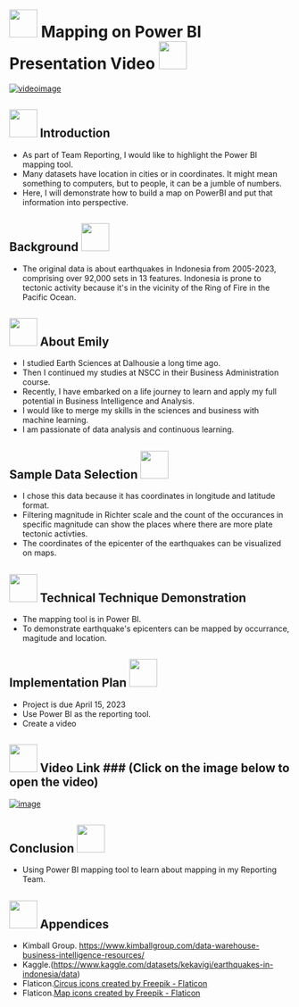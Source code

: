 # <img src="https://github.com/ekysss/Capstone2024/assets/148264582/d48b0480-6126-48c3-91e2-2eba869d66e6" width="50" height="50"> Mapping on Power BI Presentation Video <img src="https://github.com/ekysss/Capstone2024/assets/148264582/a8050243-25ff-4a02-9266-5f862cad125f" width="50" height="50">

[![videoimage](https://github.com/ekysss/Capstone2024/assets/148264582/97c2f441-522a-413c-a622-fe91ee093d3d)](https://youtu.be/l-USlA93QK8)

## <img src="https://github.com/ekysss/Capstone2024/assets/148264582/d48b0480-6126-48c3-91e2-2eba869d66e6" width="50" height="50"> Introduction 
- As part of Team Reporting, I would like to highlight the Power BI mapping tool.
- Many datasets have location in cities or in coordinates. It might mean something to computers, but to people, it can be a jumble of numbers.
- Here, I will demonstrate how to build a map on PowerBI and put that information into perspective.

## Background <img src="https://github.com/ekysss/Capstone2024/assets/148264582/a8050243-25ff-4a02-9266-5f862cad125f" width="50" height="50">

- The original data is about earthquakes in Indonesia from 2005-2023, comprising over 92,000 sets in 13 features. Indonesia is prone to tectonic activity because it's in the vicinity of the Ring of Fire in the Pacific Ocean.
  
## <img src="https://github.com/ekysss/Capstone2024/assets/148264582/d48b0480-6126-48c3-91e2-2eba869d66e6" width="50" height="50"> About Emily
- I studied Earth Sciences at Dalhousie a long time ago.
- Then I continued my studies at NSCC in their Business Administration course.
- Recently, I have embarked on a life journey to learn and apply my full potential in Business Intelligence and Analysis.
- I would like to merge my skills in the sciences and business with machine learning.
- I am passionate of data analysis and continuous learning.

## Sample Data Selection <img src="https://github.com/ekysss/Capstone2024/assets/148264582/a8050243-25ff-4a02-9266-5f862cad125f" width="50" height="50">
- I chose this data because it has coordinates in longitude and latitude format.
- Filtering magnitude in Richter scale and the count of the occurances in specific magnitude can show the places where there are more plate tectonic activties.
- The coordinates of the epicenter of the earthquakes can be visualized on maps.

## <img src="https://github.com/ekysss/Capstone2024/assets/148264582/d48b0480-6126-48c3-91e2-2eba869d66e6" width="50" height="50"> Technical Technique Demonstration
- The mapping tool is in Power BI.
- To demonstrate earthquake's epicenters can be mapped by occurrance, magitude and location.

## Implementation Plan <img src="https://github.com/ekysss/Capstone2024/assets/148264582/a8050243-25ff-4a02-9266-5f862cad125f" width="50" height="50">
- Project is due April 15, 2023
- Use Power BI as the reporting tool.
- Create a video
  
## <img src="https://github.com/ekysss/Capstone2024/assets/148264582/d48b0480-6126-48c3-91e2-2eba869d66e6" width="50" height="50"> Video Link ### (Click on the image below to open the video)
[![image](https://github.com/ekysss/Capstone2024/assets/148264582/97c2f441-522a-413c-a622-fe91ee093d3d)](https://youtu.be/l-USlA93QK8)

## Conclusion <img src="https://github.com/ekysss/Capstone2024/assets/148264582/a8050243-25ff-4a02-9266-5f862cad125f" width="50" height="50">
- Using Power BI mapping tool to learn about mapping in my Reporting Team.

## <img src="https://github.com/ekysss/Capstone2024/assets/148264582/d48b0480-6126-48c3-91e2-2eba869d66e6" width="50" height="50"> Appendices
- Kimball Group. https://www.kimballgroup.com/data-warehouse-business-intelligence-resources/
- Kaggle.(https://www.kaggle.com/datasets/kekavigi/earthquakes-in-indonesia/data)
- Flaticon.<a href="https://www.flaticon.com/free-icons/circus" title="circus icons">Circus icons created by Freepik - Flaticon</a>
- Flaticon.<a href="https://www.flaticon.com/free-icons/map" title="map icons">Map icons created by Freepik - Flaticon</a>

